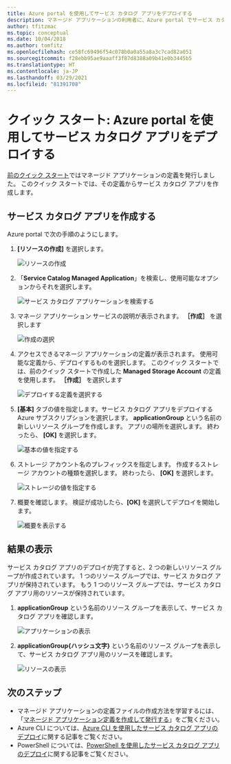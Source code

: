 ```yaml
---
title: Azure portal を使用してサービス カタログ アプリをデプロイする
description: マネージド アプリケーションの利用者に、Azure portal でサービス カタログ アプリをデプロイする方法を示します。
author: tfitzmac
ms.topic: conceptual
ms.date: 10/04/2018
ms.author: tomfitz
ms.openlocfilehash: ce58fc69496f54c078b0a0a55a8a3c7cad82a051
ms.sourcegitcommit: f28ebb95ae9aaaff3f87d8388a09b41e0b3445b5
ms.translationtype: HT
ms.contentlocale: ja-JP
ms.lasthandoff: 03/29/2021
ms.locfileid: "81391708"
---
```

# <a name="quickstart-deploy-service-catalog-app-through-azure-portal"></a>クイック スタート: Azure portal を使用してサービス カタログ アプリをデプロイする

[前のクイック スタート](publish-service-catalog-app.md)ではマネージド アプリケーションの定義を発行しました。 このクイック スタートでは、その定義からサービス カタログ アプリを作成します。

## <a name="create-service-catalog-app"></a>サービス カタログ アプリを作成する

Azure portal で次の手順のようにします。

1. **[リソースの作成]** を選択します。

   ![リソースの作成](./media/deploy-service-catalog-quickstart/create-new.png)

1. 「**Service Catalog Managed Application**」を検索し、使用可能なオプションからそれを選択します。

   ![サービス カタログ アプリケーションを検索する](./media/deploy-service-catalog-quickstart/select-service-catalog.png)

1. マネージ アプリケーション サービスの説明が表示されます。 **［作成］** を選択します

   ![作成の選択](./media/deploy-service-catalog-quickstart/create-service-catalog.png)

1. アクセスできるマネージ アプリケーションの定義が表示されます。 使用可能な定義から、デプロイするものを選択します。 このクイック スタートでは、前のクイック スタートで作成した **Managed Storage Account** の定義を使用します。 **［作成］** を選択します

   ![デプロイする定義を選択する](./media/deploy-service-catalog-quickstart/select-definition.png)

1. **[基本]** タブの値を指定します。サービス カタログ アプリをデプロイする Azure サブスクリプションを選択します。 **applicationGroup** という名前の新しいリソース グループを作成します。 アプリの場所を選択します。 終わったら、 **[OK]** を選択します。

   ![基本の値を指定する](./media/deploy-service-catalog-quickstart/provide-basics.png)

1. ストレージ アカウント名のプレフィックスを指定します。 作成するストレージ アカウントの種類を選択します。 終わったら、 **[OK]** を選択します。

   ![ストレージの値を指定する](./media/deploy-service-catalog-quickstart/provide-storage.png)

1. 概要を確認します。 検証が成功したら、**[OK]** を選択してデプロイを開始します。

   ![概要を表示する](./media/deploy-service-catalog-quickstart/view-summary.png)

## <a name="view-results"></a>結果の表示

サービス カタログ アプリのデプロイが完了すると、2 つの新しいリソース グループが作成されています。 1 つのリソース グループでは、サービス カタログ アプリが保持されています。 もう 1 つのリソース グループでは、サービス カタログ アプリ用のリソースが保持されています。

1. **applicationGroup** という名前のリソース グループを表示して、サービス カタログ アプリを確認します。

   ![アプリケーションの表示](./media/deploy-service-catalog-quickstart/view-managed-application.png)

1. **applicationGroup{ハッシュ文字}** という名前のリソース グループを表示して、サービス カタログ アプリ用のリソースを確認します。

   ![リソースの表示](./media/deploy-service-catalog-quickstart/view-resources.png)

## <a name="next-steps"></a>次のステップ

* マネージド アプリケーションの定義ファイルの作成方法を学習するには、「[マネージド アプリケーション定義を作成して発行する](publish-service-catalog-app.md)」をご覧ください。
* Azure CLI については、[Azure CLI を使用したサービス カタログ アプリのデプロイ](./scripts/managed-application-cli-sample-create-application.md)に関する記事をご覧ください。
* PowerShell については、[PowerShell を使用したサービス カタログ アプリのデプロイ](./scripts/managed-application-poweshell-sample-create-application.md)に関する記事をご覧ください。
